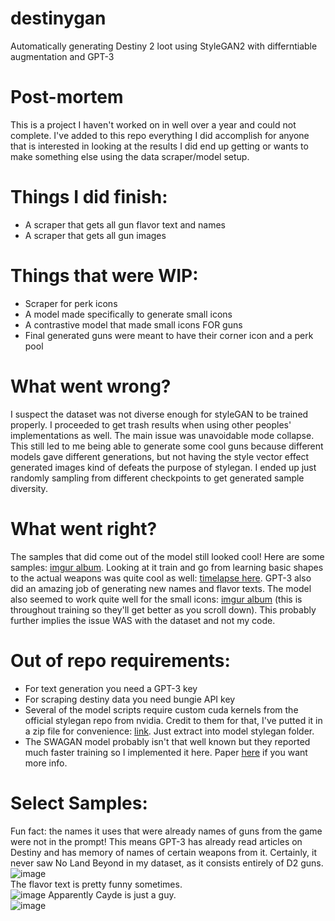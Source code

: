 # destinygan
Automatically generating Destiny 2 loot using StyleGAN2 with differntiable augmentation and GPT-3

# Post-mortem  
This is a project I haven't worked on in well over a year and could not complete. I've added to this repo everything I did accomplish for anyone that is interested in looking at the results I did end up getting or wants to make something else using the data scraper/model setup.  
  
# Things I did finish:  
 - A scraper that gets all gun flavor text and names  
 - A scraper that gets all gun images  
  
# Things that were WIP:  
 - Scraper for perk icons  
 - A model made specifically to generate small icons  
 - A contrastive model that made small icons FOR guns  
 - Final generated guns were meant to have their corner icon and a perk pool  
   
# What went wrong?  
I suspect the dataset was not diverse enough for styleGAN to be trained properly. I proceeded to get trash results when using other peoples' implementations as well. The main issue was unavoidable mode collapse. This still led to me being able to generate some cool guns because different models gave different generations, but not having the style vector effect generated images kind of defeats the purpose of stylegan. I ended up just randomly sampling from different checkpoints to get generated sample diversity. 
  
# What went right?  
The samples that did come out of the model still looked cool! Here are some samples: [imgur album](https://imgur.com/a/bs3XfzW). Looking at it train and go from learning basic shapes to the actual weapons was quite cool as well: [timelapse here](https://www.youtube.com/shorts/HFLLiQztvTA). GPT-3 also did an amazing job of generating new names and flavor texts. The model also seemed to work quite well for the small icons: [imgur album](https://imgur.com/a/pSW3NIK) (this is throughout training so they'll get better as you scroll down). This probably further implies the issue WAS with the dataset and not my code.  
  
# Out of repo requirements:  
- For text generation you need a GPT-3 key
- For scraping destiny data you need bungie API key  
- Several of the model scripts require custom cuda kernels from the official stylegan repo from nvidia. Credit to them for that, I've putted it in a zip file for convenience: [link](https://drive.google.com/file/d/1QWH3_jJV65cN3ebc0yZvXJ3t_ROm3ZG3/view?usp=sharing). Just extract into model stylegan folder.  
- The SWAGAN model probably isn't that well known but they reported much faster training so I implemented it here. Paper [here](https://arxiv.org/abs/2102.06108) if you want more info.  

# Select Samples:  
Fun fact: the names it uses that were already names of guns from the game were not in the prompt! This means GPT-3 has already read articles on Destiny and has memory of names of certain weapons from it. Certainly, it never saw No Land Beyond in my dataset, as it consists entirely of D2 guns.  
![image](https://user-images.githubusercontent.com/44281577/159820638-bb0d6025-adb8-4eb7-94e1-42fe96472a77.png)  
The flavor text is pretty funny sometimes.  
![image](https://user-images.githubusercontent.com/44281577/159820710-114e86a4-c748-4012-8e17-021423ae771a.png)
Apparently Cayde is just a guy.  
![image](https://user-images.githubusercontent.com/44281577/159820790-8c5ea22c-11dd-485f-b5f6-cba890d460c1.png)



